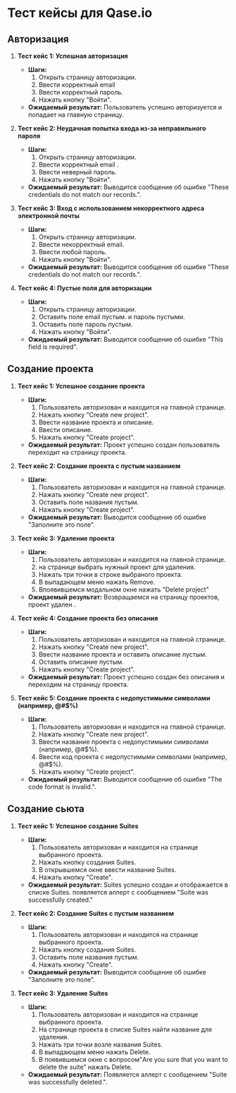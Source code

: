 # Тест кейсы для Qase.io

## Авторизация

1. **Тест кейс 1: Успешная авторизация**
    - **Шаги:**
        1. Открыть страницу авторизации.
        2. Ввести корректный email 
        3. Ввести корректный пароль.
        4. Нажать кнопку "Войти".
    - **Ожидаемый результат:** Пользователь успешно авторизуется и попадает на главную страницу.

2. **Тест кейс 2: Неудачная попытка входа из-за неправильного пароля**
    - **Шаги:**
        1. Открыть страницу авторизации.
        2. Ввести корректный email .
        3. Ввести неверный пароль.
        4. Нажать кнопку "Войти".
    - **Ожидаемый результат:** Выводится сообщение об ошибке "These credentials do not match our records.".

3. **Тест кейс 3: Вход с использованием некорректного адреса электронной почты**
    - **Шаги:**
        1. Открыть страницу авторизации.
        2. Ввести некорректный email.
        3. Ввести любой пароль.
        4. Нажать кнопку "Войти".
    - **Ожидаемый результат:** Выводится сообщение об ошибке "These credentials do not match our records.".

4. **Тест кейс 4: Пустые поля для авторизации**
    - **Шаги:**
        1. Открыть страницу авторизации.
        2. Оставить поле email пустым. и пароль пустыми.
        3. Оставить поле пароль пустым.
        4. Нажать кнопку "Войти".
    - **Ожидаемый результат:** Выводится сообщение об ошибке "This field is required".

## Создание проекта

1. **Тест кейс 1: Успешное создание проекта**
    - **Шаги:**
        1. Пользователь авторизован и находится на главной странице.
        2. Нажать кнопку "Create new project".
        3. Ввести название проекта и описание.
        4.  Ввести описание.
        5. Нажать кнопку "Create project".
    - **Ожидаемый результат:** Проект успешно создан пользователь переходит на страницу проекта.

2. **Тест кейс 2: Создание проекта с пустым названием**
    - **Шаги:**
        1. Пользователь авторизован и находится на главной странице.
        2. Нажать кнопку "Create new project".
        3. Оставить поле названия пустым.
        4. Нажать кнопку "Create project".
    - **Ожидаемый результат:** Выводится сообщение об ошибке "Заполните это поле".

3. **Тест кейс 3: Удаление проекта**
    - **Шаги:**
        1. Пользователь авторизован и находится на главной странице.
        2. на странице выбрать нужный проект для удаления.
        3. Нажать три точки в строке выбраного проекта.
        4. В выпадающем меню нажать Remove.
        5. Впоявившемся модальном окне нажать "Delete project"
    - **Ожидаемый результат:** Возвращаемся на страницу проектов, проект удален .

4. **Тест кейс 4: Создание проекта без описания**
    - **Шаги:**
        1. Пользователь авторизован и находится на главной странице.
        2. Нажать кнопку "Create new project".
        3. Ввести название проекта и оставить описание пустым.
        4. Оставить описание пустым.
        5. Нажать кнопку "Create project".
    - **Ожидаемый результат:** Проект успешно создан без описания и переходим на страницу проекта.

5. **Тест кейс 5: Создание проекта с недопустимыми символами (например, @#$%)**
    - **Шаги:**
        1. Пользователь авторизован и находится на главной странице.
        2. Нажать кнопку "Create new project".
        3. Ввести название проекта с недопустимыми символами (например, @#$%).
        4. Ввести код проекта с недопустимыми символами (например, @#$%).
        5. Нажать кнопку "Create project".
    - **Ожидаемый результат:** Выводится сообщение об ошибке "The code format is invalid.".

## Создание сьюта

1. **Тест кейс 1: Успешное создание Suites**
    - **Шаги:**
        1. Пользователь авторизован и находится на странице выбранного проекта.
        2. Нажать кнопку  создания Suites.
        3. В открывшемся окне ввести название Suites.
        4. Нажать кнопку "Create".
    - **Ожидаемый результат:** Suites успешно создан и отображается в списке Suites.
        появляется аллерт с сообщением "Suite was successfully created."

2. **Тест кейс 2: Создание Suites с пустым названием**
    - **Шаги:**
        1. Пользователь авторизован и находится на странице выбранного проекта.
        2. Нажать кнопку  создания Suites.
        3. Оставить поле названия пустым.
        4. Нажать кнопку "Create".
   - **Ожидаемый результат:** Выводится сообщение об ошибке "Заполните это поле".

3. **Тест кейс 3: Удаление Suites**
    - **Шаги:**
        1. Пользователь авторизован и находится на странице выбранного проекта.
        2. На странице проекта в списке Suites найти название для удаления.
        3. Нажать три точки возле названия Suites.
        4. В выпадающем меню нажать Delete.
        5. В появившемся окне с вопросом"Are you sure that you want to delete the suite" нажать Delete.
    - **Ожидаемый результат:** Появляется аллерт с сообщением "Suite was successfully deleted.".

